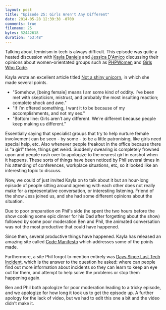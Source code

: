 ```yaml
---
layout: post
title: "Episode 25: Girls Aren't Any Different"
date: 2014-05-28 12:39:38 -0700
comments: true
filename: 25
bytes: 52442618
duration: "53:48"
---
```


Talking about feminism in tech is always difficult. This episode was quite a heated discussion with [Kayla Daniels](https://twitter.com/kayladnls) and [Jessica D'Amico](http://twitter.com/justjessdc) discussing their opinions about women-orientated groups such as [PHPWomen] and [Girls Who Code].

Kayla wrote an excellent article titled [Not a shiny unicorn](https://medium.com/web-design-and-development/f3c8dbb03967), in which she made several points.

* "Somehow, [being female] means I am some kind of oddity. I’ve been met with skepticism, mistrust, and probably the most insulting reaction; complete shock and awe."
* "If I’m offered something, I want it to be because of my accomplishments, and not my sex."
* "Bottom line: Girls aren’t any different. We’re different because people keep making us different."

Essentially saying that specialist groups that try to help nurture female involvement can be seen - by some - to be a little patronising, like girls need special help, etc. Also whenever people freakout in the office because there is "a girl" there, things get weird. Suddenly swearing is completely frowned upon and people rush over to apologize to the nearest girl in earshot when it happens. These sorts of things have been noticed by Phil several times in his attending of conferences, workplace situations, etc, so it looked like an interesting topic to discuss.

Now, we could of just invited Kayla on to talk about it but an hour-long episode of people sitting around agreeing with each other does not really make for a representative conversation, or interesting listening. Friend of the show Jess joined us, and she had some different opinions about the situation.

Due to poor preparation on Phil's side (he spent the two hours before the show cooking some epic dinner for his Dad after forgetting about the show) followed by some poor moderation Ben and Phil, the animated conversation was not the most productive that could have happened.

Since then, several productive things have happened. Kayla has released an amazing site called [Code Manifesto](http://codemanifesto.com/) which addresses some of the points made.

Furthermore, a site Phil forgot to mention entirely was [Days Since Last Tech Incident](http://dayssincelasttechincident.com/), which is the answer to the question he asked: where can people find out more information about incidents so they can learn to keep an eye out for them, and attempt to help solve the problems or stop them happening again.

Ben and Phil both apologize for poor moderation leading to a tricky episode, and we apologize for how long it took us to get the episode up. A further apology for the lack of video, but we had to edit this one a bit and the video didn't make it.

[PHPWomen]: http://phpwomen.org/
[Girls Who Code]: http://girlswhocode.com/
